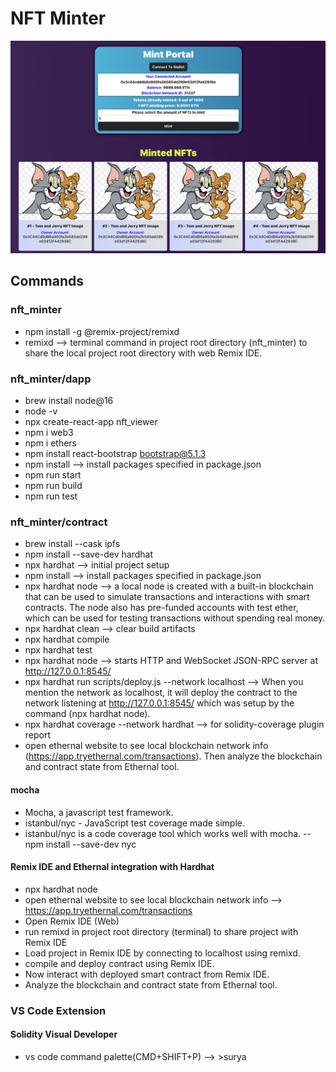 # NFT Minter

![nft_minter_dapp](media/nft_minter_dapp.png)

## Commands

### nft_minter

- npm install -g @remix-project/remixd
- remixd --> terminal command in project root directory (nft_minter) to share the local project root directory with web Remix IDE.

### nft_minter/dapp

- brew install node@16
- node -v
- npx create-react-app nft_viewer
- npm i web3
- npm i ethers
- npm install react-bootstrap bootstrap@5.1.3
- npm install --> install packages specified in package.json
- npm run start
- npm run build
- npm run test

### nft_minter/contract

- brew install --cask ipfs
- npm install --save-dev hardhat
- npx hardhat --> initial project setup
- npm install --> install packages specified in package.json
- npx hardhat node --> a local node is created with a built-in blockchain that can be used to simulate transactions and interactions with smart contracts. The node also has pre-funded accounts with test ether, which can be used for testing transactions without spending real money.
- npx hardhat clean --> clear build artifacts
- npx hardhat compile
- npx hardhat test
- npx hardhat node --> starts HTTP and WebSocket JSON-RPC server at http://127.0.0.1:8545/
- npx hardhat run scripts/deploy.js --network localhost --> When you mention the network as localhost, it will deploy the contract to the network listening at http://127.0.0.1:8545/ which was setup by the command (npx hardhat node).
- npx hardhat coverage --network hardhat --> for solidity-coverage plugin report
- open ethernal website to see local blockchain network info (https://app.tryethernal.com/transactions). Then analyze the blockchain and contract state from Ethernal tool.

#### mocha

- Mocha, a javascript test framework.
- istanbul/nyc - JavaScript test coverage made simple.
- istanbul/nyc is a code coverage tool which works well with mocha.
  -- npm install --save-dev nyc

#### Remix IDE and Ethernal integration with Hardhat

- npx hardhat node
- open ethernal website to see local blockchain network info --> https://app.tryethernal.com/transactions
- Open Remix IDE (Web)
- run remixd in project root directory (terminal) to share project with Remix IDE
- Load project in Remix IDE by connecting to localhost using remixd.
- compile and deploy contract using Remix IDE.
- Now interact with deployed smart contract from Remix IDE.
- Analyze the blockchain and contract state from Ethernal tool.

### VS Code Extension

#### Solidity Visual Developer

- vs code command palette(CMD+SHIFT+P) --> >surya
